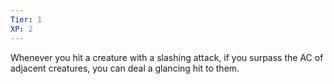 ```yaml
---
Tier: 1
XP: 2
---
```

Whenever you hit a creature with a slashing attack, if you surpass the AC of adjacent creatures, you can deal a glancing hit to them.